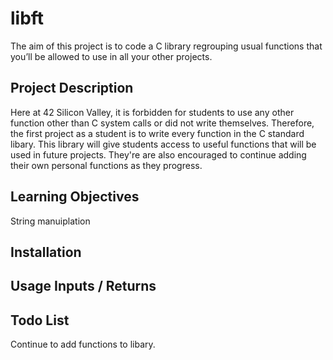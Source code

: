 # libft

The aim of this project is to code a C library regrouping usual functions that you’ll be allowed to use in all your other projects.

## Project Description

Here at 42 Silicon Valley, it is forbidden for students to use any other function other than C system calls or did not write themselves.  Therefore, the first project as a student is to write every function in the C standard libary.  This library will give students access to useful functions that will be used in future projects. They're are also encouraged to continue adding their own personal functions as they progress.

## Learning Objectives

String manuiplation


## Installation



## Usage Inputs / Returns


## Todo List

Continue to add functions to libary.
